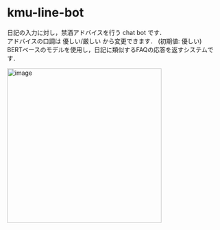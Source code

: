 # kmu-line-bot

日記の入力に対し，禁酒アドバイスを行う chat bot です． <br>
アドバイスの口調は 優しい/厳しい から変更できます．
(初期値: 優しい)<br>
BERTベースのモデルを使用し，日記に類似するFAQの応答を返すシステムです．

<img width="360" alt="image" src="https://github.com/user-attachments/assets/f708b1c2-cb2c-4478-a262-a164dc96c9a1">
